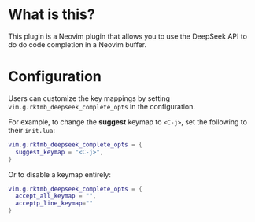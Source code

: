 # What is this?

This plugin is a Neovim plugin that allows you to use the DeepSeek API to do do code completion in a Neovim buffer.

# Configuration

Users can customize the key mappings by setting `vim.g.rktmb_deepseek_complete_opts` in the configuration.  

For example, to change the **suggest** keymap to `<C-j>`, set the following to their `init.lua`:

```lua
vim.g.rktmb_deepseek_complete_opts = {
  suggest_keymap = "<C-j>",
}
```

Or to disable a keymap entirely:

```lua
vim.g.rktmb_deepseek_complete_opts = {
  accept_all_keymap = "",
  acceptp_line_keymap=""
}
```
